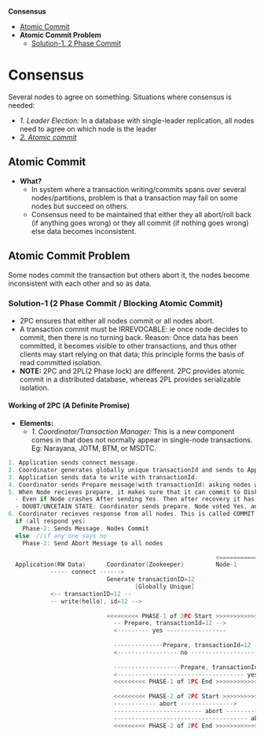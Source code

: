 **Consensus**
- [Atomic Commit](#ac)
- **Atomic Commit Problem**
  - [Solution-1. 2 Phase Commit](#2pc)


# Consensus
Several nodes to agree on something. Situations where consensus is needed:
- _1. Leader Election:_ In a database with single-leader replication, all nodes need to agree on which node is the leader
- _[2. Atomic commit](#ac)_ 

<a name=ac></a>
## Atomic Commit
- **What?**
  - In system where a transaction writing/commits spans over several nodes/partitions, problem is that a transaction may fail on some nodes but succeed on others.
  - Consensus need to be maintained that either they all abort/roll back (if anything goes wrong) or they all commit (if nothing goes wrong) else data becomes inconsistent.

## Atomic Commit Problem
Some nodes commit the transaction but others abort it, the nodes become inconsistent with each other and so as data.

<a name=2pc></a>
### Solution-1 (2 Phase Commit / Blocking Atomic Commit)
- 2PC ensures that either all nodes commit or all nodes abort.
- A transaction commit must be IRREVOCABLE: ie once node decides to commit, then there is no turning back. Reason: Once data has been committed, it becomes visible to other transactions, and thus other clients may start relying on that data; this principle forms the basis of read committed isolation.
- **NOTE:** 2PC and 2PL(2 Phase lock) are different. 2PC provides atomic commit in a distributed database, whereas 2PL provides serializable isolation.

#### Working of 2PC (A Definite Promise)
- **Elements:**
  - _1. Coordinator/Transaction Manager:_ This is a new component comes in that does not normally appear in single-node transactions. Eg: Narayana, JOTM, BTM, or MSDTC.
```c
1. Application sends connect message.
2. Coordinator generates globally unique transactionId and sends to Application. Now-on-wards application will use same id for communication.
3. Application sends data to write with transactionId.
4. Coordinator sends Prepare message(with transactionId) asking nodes whether they can commit or not?
5. When Node recieves prepare, it makes sure that it can commit to Disk at any cost.
  - Even if Node crashes After sending Yes. Then after recovery it has to commit the transaction. There is no turning Back.
  - DOUBT/UNCETAIN STATE: Coordinator sends prepare, Node voted Yes, and Coordinator crashes. Now Node is in Doubt state. Node will wait forever for Coordinator to send Phase-2 message(Commit or Abort).
6. Coordinator recieves response from all nodes. This is called COMMIT POINT. Coordinator writes its decision to Transaction log.
  if (all respond yes)
    Phase-2: Sends Message. Nodes Commit
  else  //if any one says no
    Phase-2: Send Abort Message to all nodes

                                                           <============ Distributed Database ========>
  Application(RW Data)      Coordinator(Zookeeper)         Node-1            Node-2              Node-n
            ----- connect ------> 
                            Generate transactionID=12
                                    [Globally Unique]
            <-- transactionID=12 --
            -- write(hello), id=12 --> 
                              
                            <<<<<<<<< PHASE-1 of 2PC Start >>>>>>>>>>>>>>>>>>>>>
                              -- Prepare, transactionId=12 -->
                              <--------- yes -----------------
                              
                              --------------Prepare, transactionId=12 --------->
                              <----------------- no ----------------------------
                              
                              -------------------Prepare, transactionId=12 ------------------------->
                              <------------------------------------ yes -----------------------------
                              <<<<<<<<< PHASE-1 of 2PC End >>>>>>>>>>>>>>>>>>>>>
                              
                              <<<<<<<<< PHASE-2 of 2PC Start >>>>>>>>>>>>>>>>>>>>>
                              ------------ abort --------------->
                              ------------------------- abort ----------------->
                              -------------------------------------- abort --------------------------->
                              <<<<<<<<< PHASE-2 of 2PC End >>>>>>>>>>>>>>>>>>>>>
```
